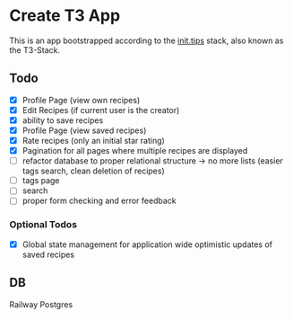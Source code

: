 # Create T3 App

This is an app bootstrapped according to the [init.tips](https://init.tips) stack, also known as the T3-Stack.

## Todo
- [x] Profile Page (view own recipes)
- [x] Edit Recipes (if current user is the creator)
- [x] ability to save recipes
- [x] Profile Page (view saved recipes)
- [x] Rate recipes (only an initial star rating)
- [x] Pagination for all pages where multiple recipes are displayed
- [ ] refactor database to proper relational structure -> no more lists (easier tags search, clean deletion of recipes)
- [ ] tags page
- [ ] search
- [ ] proper form checking and error feedback

### Optional Todos
- [x] Global state management for application wide optimistic updates of saved recipes

## DB
Railway Postgres
